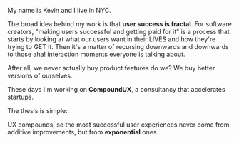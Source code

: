 My name is Kevin and I live in NYC.

The broad idea behind my work is that **user success is fractal**. For software creators, "making users successful and getting paid for it" is a process that starts by looking at what our users want in their LIVES and how they're trying to GET it. Then it's a matter of recursing downwards and downwards to those aha! interaction moments everyone is talking about.

After all, we never actually buy product features do we? We buy better versions of ourselves.

These days I'm working on <b>CompoundUX</b>, a consultancy that accelerates startups.

The thesis is simple: 

UX compounds, so the most successful user experiences never come from additive improvements, but from <b>exponential</b> ones.




